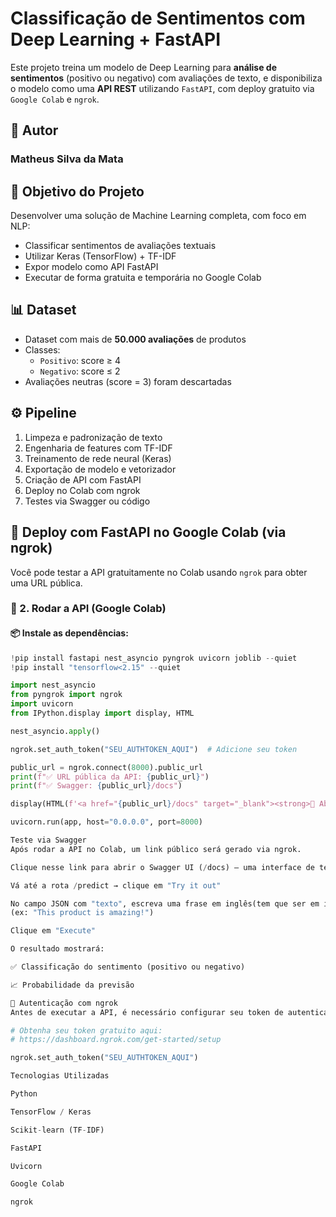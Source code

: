 # Classificação de Sentimentos com Deep Learning + FastAPI

Este projeto treina um modelo de Deep Learning para **análise de sentimentos** (positivo ou negativo) com avaliações de texto, e disponibiliza o modelo como uma **API REST** utilizando `FastAPI`, com deploy gratuito via `Google Colab` e `ngrok`.

## 👤 Autor

### Matheus Silva da Mata

## 📌 Objetivo do Projeto

Desenvolver uma solução de Machine Learning completa, com foco em NLP:

- Classificar sentimentos de avaliações textuais
- Utilizar Keras (TensorFlow) + TF-IDF
- Expor modelo como API FastAPI
- Executar de forma gratuita e temporária no Google Colab

## 📊 Dataset

- Dataset com mais de **50.000 avaliações** de produtos  
- Classes:
  - `Positivo`: score ≥ 4
  - `Negativo`: score ≤ 2  
- Avaliações neutras (score = 3) foram descartadas

## ⚙️ Pipeline

1. Limpeza e padronização de texto  
2. Engenharia de features com TF-IDF  
3. Treinamento de rede neural (Keras)  
4. Exportação de modelo e vetorizador  
5. Criação de API com FastAPI  
6. Deploy no Colab com ngrok  
7. Testes via Swagger ou código  

## 🚀 Deploy com FastAPI no Google Colab (via ngrok)

Você pode testar a API gratuitamente no Colab usando `ngrok` para obter uma URL pública.

### 🧪 2. Rodar a API (Google Colab)

#### 📦 Instale as dependências:

```python
!pip install fastapi nest_asyncio pyngrok uvicorn joblib --quiet
!pip install "tensorflow<2.15" --quiet

import nest_asyncio
from pyngrok import ngrok
import uvicorn
from IPython.display import display, HTML

nest_asyncio.apply()

ngrok.set_auth_token("SEU_AUTHTOKEN_AQUI")  # Adicione seu token

public_url = ngrok.connect(8000).public_url
print(f"✅ URL pública da API: {public_url}")
print(f"✅ Swagger: {public_url}/docs")

display(HTML(f'<a href="{public_url}/docs" target="_blank"><strong>🔗 Abrir Swagger UI</strong></a>'))

uvicorn.run(app, host="0.0.0.0", port=8000)

Teste via Swagger
Após rodar a API no Colab, um link público será gerado via ngrok.

Clique nesse link para abrir o Swagger UI (/docs) — uma interface de testes da FastAPI.

Vá até a rota /predict → clique em "Try it out"

No campo JSON com "texto", escreva uma frase em inglês(tem que ser em inglês porque o modelo foi treinado com palavras nesse idioma)
(ex: "This product is amazing!")

Clique em "Execute"

O resultado mostrará:

✅ Classificação do sentimento (positivo ou negativo)

📈 Probabilidade da previsão

🔐 Autenticação com ngrok
Antes de executar a API, é necessário configurar seu token de autenticação do ngrok:

# Obtenha seu token gratuito aqui:
# https://dashboard.ngrok.com/get-started/setup

ngrok.set_auth_token("SEU_AUTHTOKEN_AQUI")

Tecnologias Utilizadas

Python

TensorFlow / Keras

Scikit-learn (TF-IDF)

FastAPI

Uvicorn

Google Colab

ngrok

